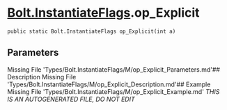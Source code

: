 # [Bolt.InstantiateFlags](Types/Bolt.InstantiateFlags.md).op_Explicit
`public static Bolt.InstantiateFlags op_Explicit(int a)`
## Parameters
Missing File 'Types/Bolt.InstantiateFlags/M/op_Explicit_Parameters.md'## Description
Missing File 'Types/Bolt.InstantiateFlags/M/op_Explicit_Description.md'## Example
Missing File 'Types/Bolt.InstantiateFlags/M/op_Explicit_Example.md'
*THIS IS AN AUTOGENERATED FILE, DO NOT EDIT*
